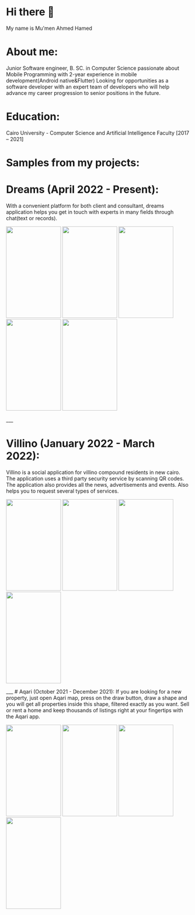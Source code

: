 # Hi there 👋
My name is Mu'men Ahmed Hamed

# About me:
Junior Software engineer, B. SC. in Computer Science passionate about Mobile Programming with 2-year experience in mobile development(Android native&Flutter) Looking for opportunities as a software developer with an expert team of developers who will help advance my career progression to senior positions in the future.

# Education:
Cairo University - Computer Science and Artificial Intelligence Faculty [2017 – 2021]

# Samples from my projects:
# Dreams (April 2022 - Present):
 With a convenient platform for both client and consultant, dreams application helps you get in touch with experts in many fields through chat(text or records). 
 <p float="left">
  <img src="https://i.ibb.co/mXdZhDy/1.png" width="150" height="250"/>
  <img src="https://i.ibb.co/ctx3t5h/1.png" width="150" height="250"/>
  <img src="https://i.ibb.co/chJtQHn/1.png" width="150" height="250"/>
  <img src="https://i.ibb.co/L8YfRQs/1.png" width="150" height="250"/>
  <img src="https://i.ibb.co/WkgFLDC/1.png" width="150" height="250"/>
</p>
___

# Villino (January 2022 - March 2022):
Villino is a social application for villino compound residents in new cairo. The application uses a third party security service by scanning QR codes. The application also provides all the news, advertisements and events. Also helps you to request several types of services.
 <p float="left">
 <img src="https://i.ibb.co/25MkztR/5051c5ef-66ed-49d2-bcce-01fc46117c96.jpg" width="150" height="250"/>
 <img src="https://i.ibb.co/QQPqpqq/2.jpg" width="150" height="250"/>
 <img src="https://i.ibb.co/f4YfLqG/3.jpg" width="150" height="250"/>
 <img src="https://i.ibb.co/3pnnXnv/4.jpg" width="150" height="250"/>
</p>
___
# Aqari (October 2021 - December 2021):
If you are looking for a new property, just open Aqari map, press on the draw button, draw a shape and you will get all properties inside this shape, filtered exactly as you want. Sell or rent a home and keep thousands of listings right at your fingertips with the Aqari app. 
<p float="left">
 <img src="https://i.ibb.co/jktNjZg/1.jpg" width="150" height="250"/>
 <img src="https://i.ibb.co/xMDcwZr/2.jpg" width="150" height="250"/>
 <img src="https://i.ibb.co/pL3R7Tm/3.jpg" width="150" height="250"/>
 <img src="https://i.ibb.co/4gWD0Ty/4.jpg" width="150" height="250"/>
</p>
<!--
**mumenahmed1811/mumenahmed1811** is a ✨ _special_ ✨ repository because its `README.md` (this file) appears on your GitHub profile.

Here are some ideas to get you started:

- 🔭 I’m currently working on Flutter Framework and developing both Android ans Ios applications with line of code
- 🌱 I’m currently learning ...
- 👯 I’m looking to collaborate on ...
- 🤔 I’m looking for help with ...
- 💬 Ask me about ...
- 📫 How to reach me: ...
- 😄 Pronouns: ...
- ⚡ Fun fact: ...
-->
